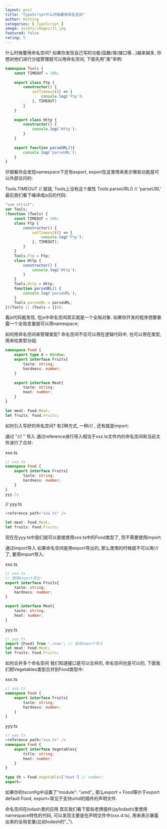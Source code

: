 ```yaml
---
layout: post
title: "TypeScript什么时候要用命名空间"
author: Kothing
categories: [ TypeScript ]
image: assets/images/11.jpg
featured: false
rating: 5
---
```


什么时候要用命名空间?
如果你发现自己写的功能(函数/类/接口等...)越来越多, 你想对他们进行分组管理就可以用命名空间, 下面先用"类"举例:
```typescript
namespace Tools {
    const TIMEOUT = 100;
 
    export class Ftp {
        constructor() {
            setTimeout(() => {
                console.log('Ftp');
            }, TIMEOUT)
        }
    }
 
    export class Http {
        constructor() {
            console.log('Http');
        }
    }
 
    export function parseURL(){
        console.log('parseURL');
    }
}
```
仔细看你会发现namespace下还有export, export在这里用来表示哪些功能是可以外部访问的:

Tools.TIMEOUT // 报错, Tools上没有这个属性
Tools.parseURL() // 'parseURL'
最后我们看下编译成js后的代码:
```javascript
"use strict";
var Tools;
(function (Tools) {
    const TIMEOUT = 100;
    class Ftp {
        constructor() {
            setTimeout(() => {
                console.log('Ftp');
            }, TIMEOUT);
        }
    }
    Tools.Ftp = Ftp;
    class Http {
        constructor() {
            console.log('Http');
        }
    }
    Tools.Http = Http;
    function parseURL() {
        console.log('parseURL');
    }
    Tools.parseURL = parseURL;
})(Tools || (Tools = {}));
```
看js代码能发现, 在js中命名空间其实就是一个全局对象. 如果你开发的程序想要暴露一个全局变量就可以用namespace;

 

如何用命名空间来管理类型?
命名空间不仅可以用在逻辑代码中, 也可以用在类型, 用来给类型分组:
```typescript
namespace Food {
    export type A = Window;
    export interface Fruits{
        taste: string;
        hardness: number;
    }
 
    export interface Meat{
        taste: string;
        heat: number;
    }
}
 
let meat: Food.Meat;
let fruits: Food.Fruits;
```

如何引入写好的命名空间?
有2种方式, 一种/// <reference path="xxx.ts" />, 还有就是import:

通过 "/// <reference path='xxx.ts'/>" 导入
通过reference进行导入相当于xxx.ts文件内的命名空间和当前文件进行了合并:

xxx.ts
```typescript
// xxx.ts
namespace Food {
    export interface Fruits{
        taste: string;
        hardness: number;
    }
}
yyy.ts
```

// yyy.ts
```typescript
<reference path="xxx.ts" />
 
let meat: Food.Meat;
let fruits: Food.Fruits;
```
现在在yyy.ts中我们就可以直接使用xxx.ts中的Food类型了, 而不需要使用import.

通过import导入
如果命名空间是用export导出的, 那么使用的时候就不可以用/// <reference/>了, 要用import导入:

xxx.ts
```typescript
// xxx.ts
// 使用export导出
export interface Fruits{
    taste: string;
    hardness: number;
}
 
export interface Meat{
    taste: string;
    heat: number;
}
```

yyy.ts
```typescript
// yyy.ts
import {Food} from './xxx'; // 使用import导入
let meat: Food.Meat;
let fruits: Food.Fruits;
```

如何合并多个命名空间
我们知道接口是可以合并的, 命名空间也是可以的, 下面我们把Vegetables类型合并到Food类型中:

xxx.ts
```typescript
// xxx.ts
namespace Food {
    export interface Fruits{
        taste: string;
        hardness: number;
    }
}
```

yyy.ts
```typescript
// yyy.ts
<reference path="xxx.ts" />
namespace Food {
    export interface Vegetables{
        title: string;
        heat: number;
    }
}
 
type Vh = Food.Vegetables['heat'] // number;
export=
```

如果你的tsconfig中设置了"module": "umd",, 那么export = Food等价于export default Food, export=常见于支持umd的插件的声明文件.


命名空间在lodash里的应用
其实我们看下那些老牌插件(jq/lodash)里使用namespace特性的代码, 可以发现主要是在声明文件中(xxx.d.ts), 用来表示暴露出来的全局变量(比如lodash的"_").
